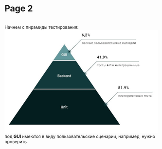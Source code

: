 # Page 2

\
Начнем с пирамиды тестирования:![](../.gitbook/assets/image.png)\
под **GUI** имеются в виду пользовательские сценарии, например, нужно проверить&#x20;
